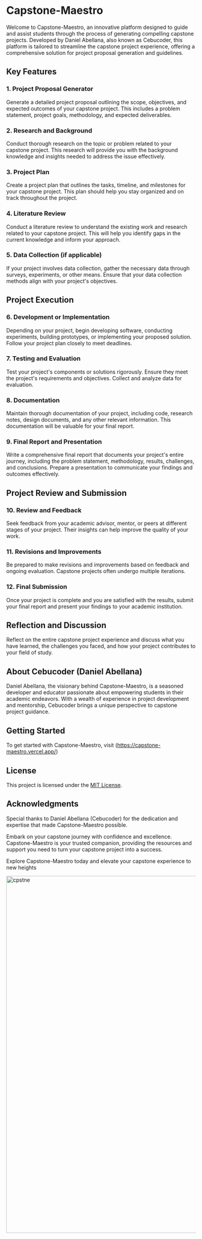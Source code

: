# Capstone-Maestro

Welcome to Capstone-Maestro, an innovative platform designed to guide and assist students through the process of generating compelling capstone projects. Developed by Daniel Abellana, also known as Cebucoder, this platform is tailored to streamline the capstone project experience, offering a comprehensive solution for project proposal generation and guidelines.

## Key Features

### 1. Project Proposal Generator
Generate a detailed project proposal outlining the scope, objectives, and expected outcomes of your capstone project. This includes a problem statement, project goals, methodology, and expected deliverables.

### 2. Research and Background
Conduct thorough research on the topic or problem related to your capstone project. This research will provide you with the background knowledge and insights needed to address the issue effectively.

### 3. Project Plan
Create a project plan that outlines the tasks, timeline, and milestones for your capstone project. This plan should help you stay organized and on track throughout the project.

### 4. Literature Review
Conduct a literature review to understand the existing work and research related to your capstone project. This will help you identify gaps in the current knowledge and inform your approach.

### 5. Data Collection (if applicable)
If your project involves data collection, gather the necessary data through surveys, experiments, or other means. Ensure that your data collection methods align with your project's objectives.

## Project Execution

### 6. Development or Implementation
Depending on your project, begin developing software, conducting experiments, building prototypes, or implementing your proposed solution. Follow your project plan closely to meet deadlines.

### 7. Testing and Evaluation
Test your project's components or solutions rigorously. Ensure they meet the project's requirements and objectives. Collect and analyze data for evaluation.

### 8. Documentation
Maintain thorough documentation of your project, including code, research notes, design documents, and any other relevant information. This documentation will be valuable for your final report.

### 9. Final Report and Presentation
Write a comprehensive final report that documents your project's entire journey, including the problem statement, methodology, results, challenges, and conclusions. Prepare a presentation to communicate your findings and outcomes effectively.

## Project Review and Submission

### 10. Review and Feedback
Seek feedback from your academic advisor, mentor, or peers at different stages of your project. Their insights can help improve the quality of your work.

### 11. Revisions and Improvements
Be prepared to make revisions and improvements based on feedback and ongoing evaluation. Capstone projects often undergo multiple iterations.

### 12. Final Submission
Once your project is complete and you are satisfied with the results, submit your final report and present your findings to your academic institution.

## Reflection and Discussion
Reflect on the entire capstone project experience and discuss what you have learned, the challenges you faced, and how your project contributes to your field of study.

## About Cebucoder (Daniel Abellana)
Daniel Abellana, the visionary behind Capstone-Maestro, is a seasoned developer and educator passionate about empowering students in their academic endeavors. With a wealth of experience in project development and mentorship, Cebucoder brings a unique perspective to capstone project guidance.

## Getting Started
To get started with Capstone-Maestro, visit (https://capstone-maestro.vercel.app/)



## License
This project is licensed under the [MIT License](LICENSE).

## Acknowledgments
Special thanks to Daniel Abellana (Cebucoder) for the dedication and expertise that made Capstone-Maestro possible.

Embark on your capstone journey with confidence and excellence. Capstone-Maestro is your trusted companion, providing the resources and support you need to turn your capstone project into a success.

Explore Capstone-Maestro today and elevate your capstone experience to new heights

<img width="948" alt="cpstne" src="https://github.com/Cebucoder/capstone_maestro/assets/55612034/3d9d27d5-7b6d-4a79-9bd2-6ee20d7283c8">

